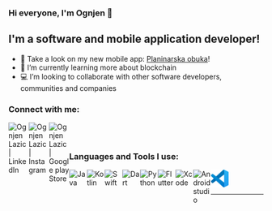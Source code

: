 ### Hi everyone, I'm Ognjen 👋


## I'm a software and mobile application developer!

- 🔭   Take a look on my new mobile app: [Planinarska obuka][newapp]!
- 🌱   I’m currently learning more about blockchain 
- 💻   I’m looking to collaborate with other software developers, communities and companies


### Connect with me:

<!-- [<img align="left" alt="ognjenlazic.com" width="40px" src="https://icon-library.com/images/www-icon-png/www-icon-png-5.jpg" />][website] -->
[<img align="left" alt="Ognjen Lazic | LinkedIn" width="40px" src="https://upload.wikimedia.org/wikipedia/commons/c/ca/LinkedIn_logo_initials.png" />][linkedin]
[<img align="left" alt="Ognjen Lazic | Instagram" width="40px" src="https://upload.wikimedia.org/wikipedia/commons/thumb/e/e7/Instagram_logo_2016.svg/768px-Instagram_logo_2016.svg.png" />][instagram]
[<img align="left" alt="Ognjen Lazic | Google play Store" width="40px" src="https://i.pinimg.com/originals/71/42/62/714262829697e9749a4aa86b3c1f5538.png" />][googleplay]

<br />
<br />

### Languages and Tools I use:

<img align="left" alt="Java" width="35px" src="https://logoeps.com/wp-content/uploads/2011/06/java-logo-vector.png" />
<img align="left" alt="Kotlin" width="35px" src="https://upload.wikimedia.org/wikipedia/commons/thumb/7/74/Kotlin_Icon.png/1024px-Kotlin_Icon.png" />
<img align="left" alt="Swift" width="35px" src="https://miro.medium.com/max/1138/1*6-G_o5PZSzppyfdLTbFu-A.png" />
<img align="left" alt="Dart" width="35px" src="https://upload.wikimedia.org/wikipedia/commons/7/7e/Dart-logo.png" />
<img align="left" alt="Python" width="35px" src="https://upload.wikimedia.org/wikipedia/commons/thumb/c/c3/Python-logo-notext.svg/2048px-Python-logo-notext.svg.png" />
<img align="left" alt="Flutter" width="35px" src="https://regency.capital/wp-content/uploads/2020/04/flutter-logo.png" />
<img align="left" alt="Xcode" width="35px" src="https://upload.wikimedia.org/wikipedia/en/0/0c/Xcode_icon.png" />
<img align="left" alt="Android studio" width="35px" src="https://2.bp.blogspot.com/-tzm1twY_ENM/XlCRuI0ZkRI/AAAAAAAAOso/BmNOUANXWxwc5vwslNw3WpjrDlgs9PuwQCLcBGAsYHQ/s1600/pasted%2Bimage%2B0.png" />
<img align="left" alt="Visual Studio Code" width="35px" src="https://raw.githubusercontent.com/github/explore/80688e429a7d4ef2fca1e82350fe8e3517d3494d/topics/visual-studio-code/visual-studio-code.png" />


<br />
<br />


---

[website]: http://www.ognjenlazic.com
[instagram]: https://www.instagram.com/ognjenlazic_/
[linkedin]: https://www.linkedin.com/in/ognjen-lazi%C4%87-2918b71b9/
[newapp]: https://play.google.com/store/apps/details?id=com.ognjenlazic.planinarska_obuka&hl=en_US&gl=US
[googleplay]: https://play.google.com/store/apps/developer?id=Ognjen+Lazi%C4%87&hl=en_US&gl=US
